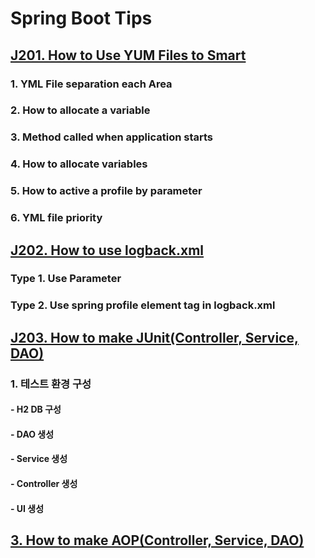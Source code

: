 # Spring Boot Tips 

## [J201. How to Use YUM Files to Smart]()
### 1. YML File separation each Area
### 2. How to allocate a variable
### 3. Method called when application starts
### 4. How to allocate variables
### 5. How to active a profile by parameter
### 6. YML file priority
### 
###

## [J202. How to use logback.xml]()
### Type 1. Use Parameter 
### Type 2. Use spring profile element tag in logback.xml
### 
###

## [J203. How to make JUnit(Controller, Service, DAO)]()  
### 1. 테스트 환경 구성
#### - H2 DB 구성 
#### - DAO 생성
#### - Service 생성
#### - Controller 생성
#### - UI 생성
###  
###

## [3. How to make AOP(Controller, Service, DAO)]()  
###
###